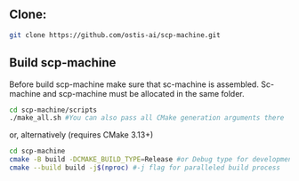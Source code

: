 ## Clone:

```sh
git clone https://github.com/ostis-ai/scp-machine.git
```

## Build scp-machine
Before build scp-machine make sure that sc-machine is assembled. Sc-machine and scp-machine must be allocated in the same folder.

```sh
cd scp-machine/scripts
./make_all.sh #You can also pass all CMake generation arguments there
```
or, alternatively (requires CMake 3.13+)
```sh
cd scp-machine
cmake -B build -DCMAKE_BUILD_TYPE=Release #or Debug type for development
cmake --build build -j$(nproc) #-j flag for paralleled build process
```
